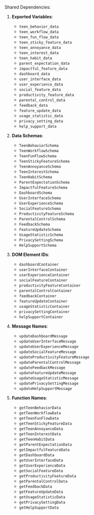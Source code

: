 Shared Dependencies:

1. **Exported Variables**: 
   - `teen_behavior_data`
   - `teen_workflow_data`
   - `teen_fun_flow_data`
   - `teen_sticky_feature_data`
   - `teen_annoyance_data`
   - `teen_interest_data`
   - `teen_habit_data`
   - `parent_expectation_data`
   - `impactful_feature_data`
   - `dashboard_data`
   - `user_interface_data`
   - `user_experience_data`
   - `social_feature_data`
   - `productivity_feature_data`
   - `parental_control_data`
   - `feedback_data`
   - `feature_update_data`
   - `usage_statistic_data`
   - `privacy_setting_data`
   - `help_support_data`

2. **Data Schemas**: 
   - `TeenBehaviorSchema`
   - `TeenWorkflowSchema`
   - `TeenFunFlowSchema`
   - `TeenStickyFeatureSchema`
   - `TeenAnnoyanceSchema`
   - `TeenInterestSchema`
   - `TeenHabitSchema`
   - `ParentExpectationSchema`
   - `ImpactfulFeatureSchema`
   - `DashboardSchema`
   - `UserInterfaceSchema`
   - `UserExperienceSchema`
   - `SocialFeatureSchema`
   - `ProductivityFeatureSchema`
   - `ParentalControlSchema`
   - `FeedbackSchema`
   - `FeatureUpdateSchema`
   - `UsageStatisticSchema`
   - `PrivacySettingSchema`
   - `HelpSupportSchema`

3. **DOM Element IDs**: 
   - `dashboardContainer`
   - `userInterfaceContainer`
   - `userExperienceContainer`
   - `socialFeatureContainer`
   - `productivityFeatureContainer`
   - `parentalControlContainer`
   - `feedbackContainer`
   - `featureUpdateContainer`
   - `usageStatisticContainer`
   - `privacySettingContainer`
   - `helpSupportContainer`

4. **Message Names**: 
   - `updateDashboardMessage`
   - `updateUserInterfaceMessage`
   - `updateUserExperienceMessage`
   - `updateSocialFeatureMessage`
   - `updateProductivityFeatureMessage`
   - `updateParentalControlMessage`
   - `updateFeedbackMessage`
   - `updateFeatureUpdateMessage`
   - `updateUsageStatisticMessage`
   - `updatePrivacySettingMessage`
   - `updateHelpSupportMessage`

5. **Function Names**: 
   - `getTeenBehaviorData`
   - `getTeenWorkflowData`
   - `getTeenFunFlowData`
   - `getTeenStickyFeatureData`
   - `getTeenAnnoyanceData`
   - `getTeenInterestData`
   - `getTeenHabitData`
   - `getParentExpectationData`
   - `getImpactfulFeatureData`
   - `getDashboardData`
   - `getUserInterfaceData`
   - `getUserExperienceData`
   - `getSocialFeatureData`
   - `getProductivityFeatureData`
   - `getParentalControlData`
   - `getFeedbackData`
   - `getFeatureUpdateData`
   - `getUsageStatisticData`
   - `getPrivacySettingData`
   - `getHelpSupportData`